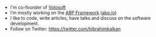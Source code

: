 - I'm co-founder of [Volosoft](https://volosoft.com/)
- I’m mostly working on the [ABP Framework](https://github.com/abpframework/abp) ([abp.io](https://abp.io))
- I like to code, write articles, have talks and discuss on the software development.
- Follow on Twitter: https://twitter.com/hibrahimkalkan

